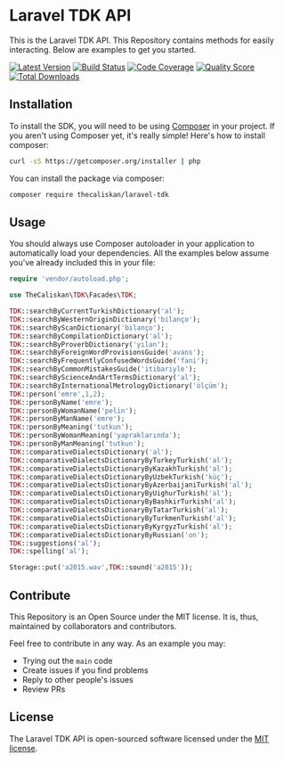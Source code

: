 # Laravel TDK API

This is the Laravel TDK API. This Repository contains methods for easily interacting. Below are examples to get you started.

[![Latest Version](https://img.shields.io/github/release/thecaliskan/laravel-tdk.svg?style=flat-square)](https://github.com/thecaliskan/laravel-tdk/releases)
[![Build Status](https://img.shields.io/travis/thecaliskan/laravel-tdk/master.svg?style=flat-square)](https://travis-ci.org/thecaliskan/laravel-tdk)
[![Code Coverage](https://img.shields.io/scrutinizer/coverage/g/thecaliskan/laravel-tdk.svg?style=flat-square)](https://scrutinizer-ci.com/g/thecaliskan/laravel-tdk)
[![Quality Score](https://img.shields.io/scrutinizer/g/thecaliskan/laravel-tdk.svg?style=flat-square)](https://scrutinizer-ci.com/g/thecaliskan/laravel-tdk)
[![Total Downloads](https://img.shields.io/packagist/dt/thecaliskan/laravel-tdk.svg?style=flat-square)](https://packagist.org/packages/thecaliskan/laravel-tdk)

## Installation

To install the SDK, you will need to be using [Composer](http://getcomposer.org/) 
in your project. 
If you aren't using Composer yet, it's really simple! Here's how to install 
composer:

```bash
curl -sS https://getcomposer.org/installer | php
```

You can install the package via composer:

```bash
composer require thecaliskan/laravel-tdk
```

## Usage

You should always use Composer autoloader in your application to automatically load
your dependencies. All the examples below assume you've already included this in your
file:

```php
require 'vendor/autoload.php';

use TheCaliskan\TDK\Facades\TDK;

TDK::searchByCurrentTurkishDictionary('al');
TDK::searchByWesternOriginDictionary('bilanço');
TDK::searchByScanDictionary('bilanço');
TDK::searchByCompilationDictionary('al');
TDK::searchByProverbDictionary('yılan');
TDK::searchByForeignWordProvisionsGuide('avans');
TDK::searchByFrequentlyConfusedWordsGuide('fani');
TDK::searchByCommonMistakesGuide('itibariyle');
TDK::searchByScienceAndArtTermsDictionary('al');
TDK::searchByInternationalMetrologyDictionary('ölçüm');
TDK::person('emre',1,2);
TDK::personByName('emre');
TDK::personByWomanName('pelin');
TDK::personByManName('emre');
TDK::personByMeaning('tutkun');
TDK::personByWomanMeaning('yapraklarında');
TDK::personByManMeaning('tutkun');
TDK::comparativeDialectsDictionary('al');
TDK::comparativeDialectsDictionaryByTurkeyTurkish('al');
TDK::comparativeDialectsDictionaryByKazakhTurkish('al');
TDK::comparativeDialectsDictionaryByUzbekTurkish('küç');
TDK::comparativeDialectsDictionaryByAzerbaijaniTurkish('al');
TDK::comparativeDialectsDictionaryByUighurTurkish('al');
TDK::comparativeDialectsDictionaryByBashkirTurkish('al');
TDK::comparativeDialectsDictionaryByTatarTurkish('al');
TDK::comparativeDialectsDictionaryByTurkmenTurkish('al');
TDK::comparativeDialectsDictionaryByKyrgyzTurkish('al');
TDK::comparativeDialectsDictionaryByRussian('on');
TDK::suggestions('al');
TDK::spelling('al');

Storage::put('a2015.wav',TDK::sound('a2015'));

```

## Contribute

This Repository is an Open Source under the MIT license. It is, thus, maintained by collaborators and contributors.

Feel free to contribute in any way. As an example you may: 
* Trying out the `main` code
* Create issues if you find problems
* Reply to other people's issues
* Review PRs



## License

The Laravel TDK API is open-sourced software licensed under the [MIT license](https://opensource.org/licenses/MIT).
